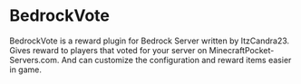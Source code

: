 # BedrockVote
BedrockVote is a reward plugin for Bedrock Server written by ItzCandra23. Gives reward to players that voted for your server on MinecraftPocket-Servers.com. And can customize the configuration and reward items easier in game.
